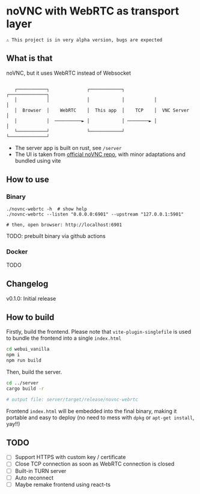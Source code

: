 # noVNC with WebRTC as transport layer

```
⚠️ This project is in very alpha version, bugs are expected
```

## What is that

noVNC, but it uses WebRTC instead of Websocket

```

   ┌───────────┐              ┌────────────┐           ┌──────────────┐
   │           │              │            │           │              │
   │  Browser  │    WebRTC    │  This app  │    TCP    │  VNC Server  │
   │           │  ──────────► │            │ ────────► │              │
   └───────────┘              └────────────┘           └──────────────┘

```

- The server app is built on rust, see `/server`
- The UI is taken from [official noVNC repo](https://github.com/novnc/noVNC), with minor adaptations and bundled using vite

## How to use

### Binary

```shell
./novnc-webrtc -h  # show help
./novnc-webrtc --listen "0.0.0.0:6901" --upstream "127.0.0.1:5901"

# then, open browser: http://localhost:6901
```

TODO: prebuilt binary via github actions

### Docker

TODO

## Changelog

v0.1.0: Initial release

## How to build

Firstly, build the frontend. Please note that `vite-plugin-singlefile` is used to bundle the frontend into a single `index.html`

```bash
cd webui_vanilla
npm i
npm run build
```

Then, build the server.

```bash
cd ../server
cargo build -r

# output file: server/target/release/novnc-webrtc
```

Frontend `index.html` will be embedded into the final binary, making it portable and easy to deploy (no need to mess with `dpkg` or `apt-get install`, yay!!)

## TODO

- [ ] Support HTTPS with custom key / certificate
- [ ] Close TCP connection as soon as WebRTC connection is closed
- [ ] Built-in TURN server
- [ ] Auto reconnect
- [ ] Maybe remake frontend using react-ts
